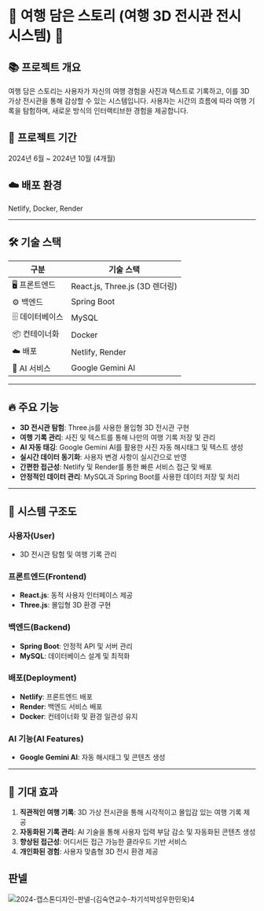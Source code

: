 # 🚀 여행 담은 스토리 (여행 3D 전시관 전시 시스템) 🌌

## 📚 프로젝트 개요
여행 담은 스토리는 사용자가 자신의 여행 경험을 사진과 텍스트로 기록하고, 이를 3D 가상 전시관을 통해 감상할 수 있는 시스템입니다. 사용자는 시간의 흐름에 따라 여행 기록을 탐험하며, 새로운 방식의 인터랙티브한 경험을 제공합니다.

## 📅 프로젝트 기간
2024년 6월 ~ 2024년 10월 (4개월)

## ☁️ 배포 환경
Netlify, Docker, Render

---

## 🛠️ 기술 스택

| 구분          | 기술 스택                        |
|---------------|---------------------------------|
| 🖥️ 프론트엔드 | React.js, Three.js (3D 렌더링)  |
| ⚙️ 백엔드      | Spring Boot                     |
| 🗄️ 데이터베이스 | MySQL                            |
| 📦 컨테이너화   | Docker                           |
| ☁️ 배포        | Netlify, Render                  |
| 🤖 AI 서비스    | Google Gemini AI                |

---

## 🔥 주요 기능

- **3D 전시관 탐험**: Three.js를 사용한 몰입형 3D 전시관 구현
- **여행 기록 관리**: 사진 및 텍스트를 통해 나만의 여행 기록 저장 및 관리
- **AI 자동 태깅**: Google Gemini AI를 활용한 사진 자동 해시태그 및 텍스트 생성
- **실시간 데이터 동기화**: 사용자 변경 사항이 실시간으로 반영
- **간편한 접근성**: Netlify 및 Render를 통한 빠른 서비스 접근 및 배포
- **안정적인 데이터 관리**: MySQL과 Spring Boot를 사용한 데이터 저장 및 처리

---

## 🎯 시스템 구조도

### 사용자(User)
- 3D 전시관 탐험 및 여행 기록 관리

### 프론트엔드(Frontend)
- **React.js**: 동적 사용자 인터페이스 제공
- **Three.js**: 몰입형 3D 환경 구현

### 백엔드(Backend)
- **Spring Boot**: 안정적 API 및 서버 관리
- **MySQL**: 데이터베이스 설계 및 최적화

### 배포(Deployment)
- **Netlify**: 프론트엔드 배포
- **Render**: 백엔드 서비스 배포
- **Docker**: 컨테이너화 및 환경 일관성 유지

### AI 기능(AI Features)
- **Google Gemini AI**: 자동 해시태그 및 콘텐츠 생성

---

## 🌟 기대 효과

1. **직관적인 여행 기록**: 3D 가상 전시관을 통해 시각적이고 몰입감 있는 여행 기록 제공
2. **자동화된 기록 관리**: AI 기술을 통해 사용자 입력 부담 감소 및 자동화된 콘텐츠 생성
3. **향상된 접근성**: 어디서든 접근 가능한 클라우드 기반 서비스
4. **개인화된 경험**: 사용자 맞춤형 3D 전시 환경 제공


## 판넬
![2024-캡스톤디자인-판넬-(김숙연교수-차기석박성우한민욱)](https://github.com/user-attachments/assets/19360c62-e581-49c8-ad1d-085fa867a639)4

